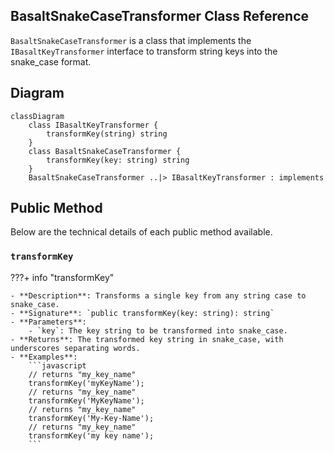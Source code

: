 ## **BasaltSnakeCaseTransformer Class Reference**

`BasaltSnakeCaseTransformer` is a class that implements the `IBasaltKeyTransformer` interface to transform string keys into the snake_case format.

## **Diagram**

```mermaid
classDiagram
    class IBasaltKeyTransformer {
        transformKey(string) string
    }
    class BasaltSnakeCaseTransformer {
        transformKey(key: string) string
    }
    BasaltSnakeCaseTransformer ..|> IBasaltKeyTransformer : implements
```

## **Public Method**

Below are the technical details of each public method available.

### `transformKey`

???+ info "transformKey"

    - **Description**: Transforms a single key from any string case to snake_case.
    - **Signature**: `public transformKey(key: string): string`
    - **Parameters**:
        - `key`: The key string to be transformed into snake_case.
    - **Returns**: The transformed key string in snake_case, with underscores separating words.
    - **Examples**:
        ```javascript
        // returns "my_key_name"
        transformKey('myKeyName');
        // returns "my_key_name"
        transformKey('MyKeyName');
        // returns "my_key_name"
        transformKey('My-Key-Name');
        // returns "my_key_name"
        transformKey('my key name');
        ```
